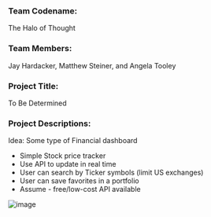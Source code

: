 ### Team Codename: 
The Halo of Thought

### Team Members:
Jay Hardacker, Matthew Steiner, and Angela Tooley

### Project Title:
To Be Determined 

### Project Descriptions:
Idea: Some type of Financial dashboard 
- Simple Stock price tracker
- Use API to update in real time
- User can search by Ticker symbols (limit US exchanges)
- User can save favorites in a portfolio
- Assume - free/low-cost API available

![image](https://user-images.githubusercontent.com/51940058/93002569-e3942580-f505-11ea-81e7-bcd4eba6fc0f.png)
